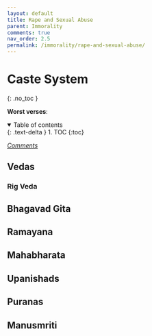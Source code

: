 ```yaml
---
layout: default
title: Rape and Sexual Abuse
parent: Immorality
comments: true
nav_order: 2.5
permalink: /immorality/rape-and-sexual-abuse/
---
```

# Caste System
{: .no_toc }

**Worst verses**: 

<details open markdown="block">
  <summary>
    Table of contents
  </summary>
  {: .text-delta }
1. TOC
{:toc}
</details>

[*Comments*]({{site.url}}{{page.url}}#comments)

## Vedas

### Rig Veda


## Bhagavad Gita

## Ramayana

## Mahabharata

## Upanishads

## Puranas


## Manusmriti

